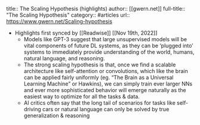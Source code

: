 title:: The Scaling Hypothesis (highlights)
author:: [[gwern.net]]
full-title:: "The Scaling Hypothesis"
category:: #articles
url:: https://www.gwern.net/Scaling-hypothesis

- Highlights first synced by [[Readwise]] [[Nov 19th, 2022]]
	- Models like GPT-3 suggest that large unsupervised models will be vital components of future DL systems, as they can be ‘plugged into’ systems to immediately provide understanding of the world, humans, natural language, and reasoning.
	- The strong scaling hypothesis is that, once we find a scalable architecture like self-attention or convolutions, which like the brain can be applied fairly uniformly (eg. “The Brain as a Universal Learning Machine” or Hawkins), we can simply train ever larger NNs and ever more sophisticated behavior will emerge naturally as the easiest way to optimize for all the tasks & data.
	- AI critics often say that the long tail of scenarios for tasks like self-driving cars or natural language can only be solved by true generalization & reasoning